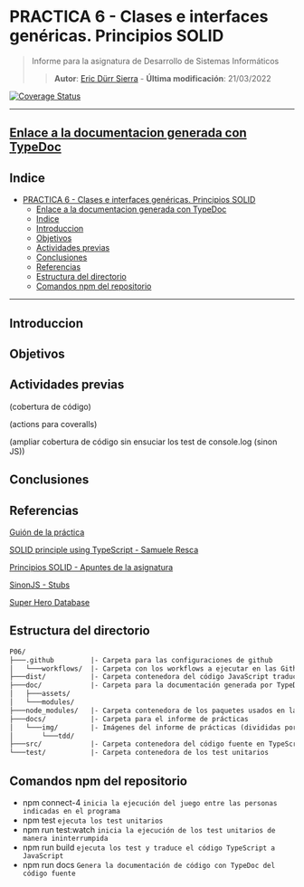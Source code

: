 # PRACTICA 6 - Clases e interfaces genéricas. Principios SOLID

>Informe para la asignatura de Desarrollo de Sistemas Informáticos
>
>>**Autor**: [Eric Dürr Sierra](alu0101027005@ull.edu.es) - **Última modificación**: 21/03/2022

[![Coverage Status](https://coveralls.io/repos/github/ULL-ESIT-INF-DSI-2122/DSI-P06-Eric-Durr-/badge.svg?branch=master)](https://coveralls.io/github/ULL-ESIT-INF-DSI-2122/DSI-P06-Eric-Durr-?branch=master)

***

## [Enlace a la documentacion generada con TypeDoc](http://dsi-p06-code-docs.surge.sh)

## Indice

- [PRACTICA 6 - Clases e interfaces genéricas. Principios SOLID](#practica-6---clases-e-interfaces-genéricas-principios-solid)
  - [Enlace a la documentacion generada con TypeDoc](#enlace-a-la-documentacion-generada-con-typedoc)
  - [Indice](#indice)
  - [Introduccion](#introduccion)
  - [Objetivos](#objetivos)
  - [Actividades previas](#actividades-previas)
  - [Conclusiones](#conclusiones)
  - [Referencias](#referencias)
  - [Estructura del directorio](#estructura-del-directorio)
  - [Comandos npm del repositorio](#comandos-npm-del-repositorio)

***

## Introduccion

## Objetivos

## Actividades previas

(cobertura de código)

(actions para coveralls)

(ampliar cobertura de código sin ensuciar los test de console.log (sinon JS))

## Conclusiones

## Referencias

[Guión de la práctica](https://ull-esit-inf-dsi-2122.github.io/prct06-generics-solid/)

[SOLID principle using TypeScript - Samuele Resca](https://samueleresca.net/solid-principles-using-typescript/)

[Principios SOLID - Apuntes de la asignatura](https://ull-esit-inf-dsi-2122.github.io/typescript-theory/typescript-solid.html)

[SinonJS - Stubs](https://sinonjs.org/releases/latest/stubs/)

[Super Hero Database](https://www.superherodb.com/spider-man/10-133/)

## Estructura del directorio

```txt
P06/
├───.github         |- Carpeta para las configuraciones de github
│   └───workflows/  |- Carpeta con los workflows a ejecutar en las Github Actions
├───dist/           |- Carpeta contenedora del código JavaScript traducido (autogenerada)
├───doc/            |- Carpeta para la documentación generada por TypeDoc
│   ├───assets/
│   └───modules/
├───node_modules/   |- Carpeta contenedora de los paquetes usados en la práctica (autogenerada)
├───docs/           |- Carpeta para el informe de prácticas
│   └───img/        |- Imágenes del informe de prácticas (divididas por secciones)
│       └───tdd/
├───src/            |- Carpeta contenedora del código fuente en TypeScript
└───test/           |- Carpeta contenedora de los test unitarios
```

## Comandos npm del repositorio

- npm connect-4  `inicia la ejecución del juego entre las personas indicadas en el programa`
- npm test  `ejecuta los test unitarios`
- npm run test:watch `inicia la ejecución de los test unitarios de manera ininterrumpida`
- npm run build `ejecuta los test y traduce el código TypeScript a JavaScript`
- npm run docs `Genera la documentación de código con TypeDoc del código fuente`
